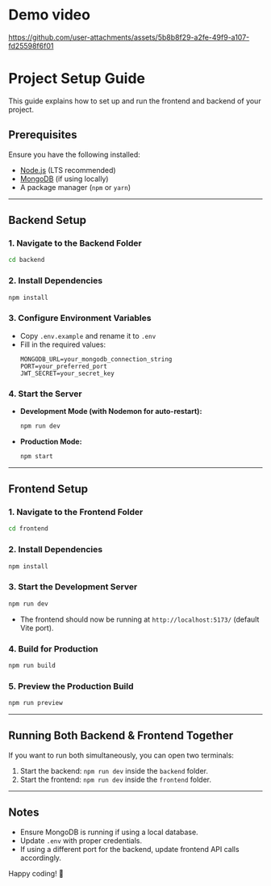 # Demo video

https://github.com/user-attachments/assets/5b8b8f29-a2fe-49f9-a107-fd25598f6f01

# Project Setup Guide

This guide explains how to set up and run the frontend and backend of your project.

## Prerequisites
Ensure you have the following installed:
- [Node.js](https://nodejs.org/) (LTS recommended)
- [MongoDB](https://www.mongodb.com/) (if using locally)
- A package manager (`npm` or `yarn`)

---

## Backend Setup

### 1. Navigate to the Backend Folder
```sh
cd backend
```

### 2. Install Dependencies
```sh
npm install
```

### 3. Configure Environment Variables
- Copy `.env.example` and rename it to `.env`
- Fill in the required values:
  ```env
  MONGODB_URL=your_mongodb_connection_string
  PORT=your_preferred_port
  JWT_SECRET=your_secret_key
  ```

### 4. Start the Server
- **Development Mode (with Nodemon for auto-restart):**
  ```sh
  npm run dev
  ```
- **Production Mode:**
  ```sh
  npm start
  ```

---

## Frontend Setup

### 1. Navigate to the Frontend Folder
```sh
cd frontend
```

### 2. Install Dependencies
```sh
npm install
```

### 3. Start the Development Server
```sh
npm run dev
```

- The frontend should now be running at `http://localhost:5173/` (default Vite port).

### 4. Build for Production
```sh
npm run build
```

### 5. Preview the Production Build
```sh
npm run preview
```

---

## Running Both Backend & Frontend Together
If you want to run both simultaneously, you can open two terminals:
1. Start the backend: `npm run dev` inside the `backend` folder.
2. Start the frontend: `npm run dev` inside the `frontend` folder.

---

## Notes
- Ensure MongoDB is running if using a local database.
- Update `.env` with proper credentials.
- If using a different port for the backend, update frontend API calls accordingly.

Happy coding! 🚀
